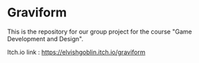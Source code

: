 # Graviform
This is the repository for our group project for the course "Game Development and Design".

Itch.io link : https://elvishgoblin.itch.io/graviform
